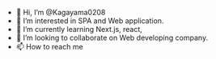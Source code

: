 - 👋 Hi, I’m @Kagayama0208
- 👀 I’m interested in SPA and Web application.
- 🌱 I’m currently learning Next.js, react, 
- 💞️ I’m looking to collaborate on Web developing company.
- 📫 How to reach me 

<!---
Kagayama0208/Kagayama0208 is a ✨ special ✨ repository because its `README.md` (this file) appears on your GitHub profile.
You can click the Preview link to take a look at your changes.
--->
